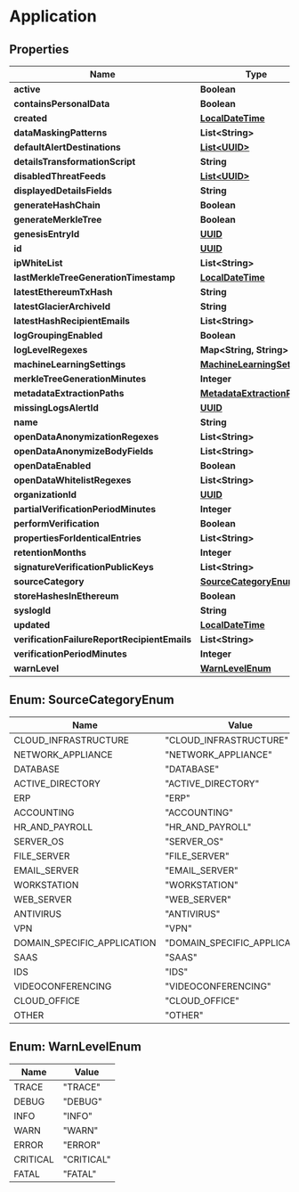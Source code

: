 
# Application

## Properties
Name | Type | Description | Notes
------------ | ------------- | ------------- | -------------
**active** | **Boolean** |  |  [optional]
**containsPersonalData** | **Boolean** |  |  [optional]
**created** | [**LocalDateTime**](LocalDateTime.md) |  |  [optional]
**dataMaskingPatterns** | **List&lt;String&gt;** |  |  [optional]
**defaultAlertDestinations** | [**List&lt;UUID&gt;**](UUID.md) |  |  [optional]
**detailsTransformationScript** | **String** |  |  [optional]
**disabledThreatFeeds** | [**List&lt;UUID&gt;**](UUID.md) |  |  [optional]
**displayedDetailsFields** | **String** |  |  [optional]
**generateHashChain** | **Boolean** |  |  [optional]
**generateMerkleTree** | **Boolean** |  |  [optional]
**genesisEntryId** | [**UUID**](UUID.md) |  |  [optional]
**id** | [**UUID**](UUID.md) |  |  [optional]
**ipWhiteList** | **List&lt;String&gt;** |  |  [optional]
**lastMerkleTreeGenerationTimestamp** | [**LocalDateTime**](LocalDateTime.md) |  |  [optional]
**latestEthereumTxHash** | **String** |  |  [optional]
**latestGlacierArchiveId** | **String** |  |  [optional]
**latestHashRecipientEmails** | **List&lt;String&gt;** |  |  [optional]
**logGroupingEnabled** | **Boolean** |  |  [optional]
**logLevelRegexes** | **Map&lt;String, String&gt;** |  |  [optional]
**machineLearningSettings** | [**MachineLearningSettings**](MachineLearningSettings.md) |  |  [optional]
**merkleTreeGenerationMinutes** | **Integer** |  |  [optional]
**metadataExtractionPaths** | [**MetadataExtractionPaths**](MetadataExtractionPaths.md) |  |  [optional]
**missingLogsAlertId** | [**UUID**](UUID.md) |  |  [optional]
**name** | **String** |  |  [optional]
**openDataAnonymizationRegexes** | **List&lt;String&gt;** |  |  [optional]
**openDataAnonymizeBodyFields** | **List&lt;String&gt;** |  |  [optional]
**openDataEnabled** | **Boolean** |  |  [optional]
**openDataWhitelistRegexes** | **List&lt;String&gt;** |  |  [optional]
**organizationId** | [**UUID**](UUID.md) |  |  [optional]
**partialVerificationPeriodMinutes** | **Integer** |  |  [optional]
**performVerification** | **Boolean** |  |  [optional]
**propertiesForIdenticalEntries** | **List&lt;String&gt;** |  |  [optional]
**retentionMonths** | **Integer** |  |  [optional]
**signatureVerificationPublicKeys** | **List&lt;String&gt;** |  |  [optional]
**sourceCategory** | [**SourceCategoryEnum**](#SourceCategoryEnum) |  |  [optional]
**storeHashesInEthereum** | **Boolean** |  |  [optional]
**syslogId** | **String** |  |  [optional]
**updated** | [**LocalDateTime**](LocalDateTime.md) |  |  [optional]
**verificationFailureReportRecipientEmails** | **List&lt;String&gt;** |  |  [optional]
**verificationPeriodMinutes** | **Integer** |  |  [optional]
**warnLevel** | [**WarnLevelEnum**](#WarnLevelEnum) |  |  [optional]


<a name="SourceCategoryEnum"></a>
## Enum: SourceCategoryEnum
Name | Value
---- | -----
CLOUD_INFRASTRUCTURE | &quot;CLOUD_INFRASTRUCTURE&quot;
NETWORK_APPLIANCE | &quot;NETWORK_APPLIANCE&quot;
DATABASE | &quot;DATABASE&quot;
ACTIVE_DIRECTORY | &quot;ACTIVE_DIRECTORY&quot;
ERP | &quot;ERP&quot;
ACCOUNTING | &quot;ACCOUNTING&quot;
HR_AND_PAYROLL | &quot;HR_AND_PAYROLL&quot;
SERVER_OS | &quot;SERVER_OS&quot;
FILE_SERVER | &quot;FILE_SERVER&quot;
EMAIL_SERVER | &quot;EMAIL_SERVER&quot;
WORKSTATION | &quot;WORKSTATION&quot;
WEB_SERVER | &quot;WEB_SERVER&quot;
ANTIVIRUS | &quot;ANTIVIRUS&quot;
VPN | &quot;VPN&quot;
DOMAIN_SPECIFIC_APPLICATION | &quot;DOMAIN_SPECIFIC_APPLICATION&quot;
SAAS | &quot;SAAS&quot;
IDS | &quot;IDS&quot;
VIDEOCONFERENCING | &quot;VIDEOCONFERENCING&quot;
CLOUD_OFFICE | &quot;CLOUD_OFFICE&quot;
OTHER | &quot;OTHER&quot;


<a name="WarnLevelEnum"></a>
## Enum: WarnLevelEnum
Name | Value
---- | -----
TRACE | &quot;TRACE&quot;
DEBUG | &quot;DEBUG&quot;
INFO | &quot;INFO&quot;
WARN | &quot;WARN&quot;
ERROR | &quot;ERROR&quot;
CRITICAL | &quot;CRITICAL&quot;
FATAL | &quot;FATAL&quot;



